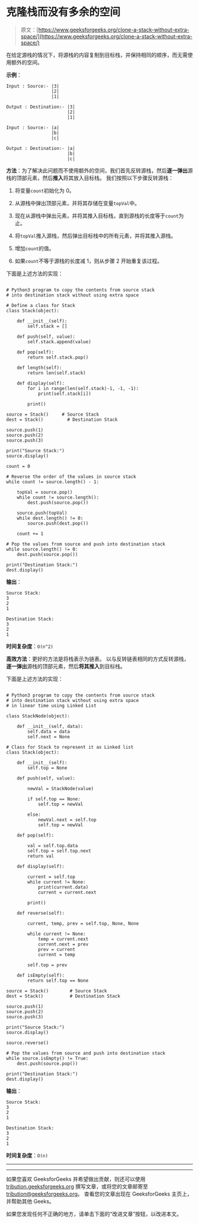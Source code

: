 # 克隆栈而没有多余的空间

> 原文：[https://www.geeksforgeeks.org/clone-a-stack-without-extra-space/](https://www.geeksforgeeks.org/clone-a-stack-without-extra-space/)

在给定源栈的情况下，将源栈的内容复制到目标栈，并保持相同的顺序，而无需使用额外的空间。

**示例**：

```
Input : Source:- |3|
                 |2|
                 |1|

Output : Destination:- |3|
                       |2|
                       |1|

Input : Source:- |a|
                 |b|
                 |c|

Output : Destination:- |a|
                       |b|
                       |c|

```

**方法**：为了解决此问题而不使用额外的空间，我们首先反转源栈，然后**逐一弹出**源栈的顶部元素，然后**推入**将其放入目标栈。 我们按照以下步骤反转源栈：

1.  将变量`count`初始化为 0。

2.  从源栈中弹出顶部元素，并将其存储在变量`topVal`中。

3.  现在从源栈中弹出元素，并将其推入目标栈，直到源栈的长度等于`count`为止。

4.  将`topVal`推入源栈，然后弹出目标栈中的所有元素，并将其推入源栈。

5.  增加`count`的值。

6.  如果`count`不等于源栈的长度减 1，则从步骤 2 开始重复该过程。

下面是上述方法的实现：

```

# Python3 program to copy the contents from source stack 
# into destination stack without using extra space 

# Define a class for Stack 
class Stack(object): 

    def __init__(self): 
        self.stack = [] 

    def push(self, value): 
        self.stack.append(value) 

    def pop(self): 
        return self.stack.pop() 

    def length(self): 
        return len(self.stack) 

    def display(self): 
        for i in range(len(self.stack)-1, -1, -1): 
            print(self.stack[i]) 

        print() 

source = Stack()     # Source Stack 
dest = Stack()         # Destination Stack 

source.push(1) 
source.push(2) 
source.push(3) 

print("Source Stack:") 
source.display() 

count = 0

# Reverse the order of the values in source stack 
while count != source.length() - 1: 

    topVal = source.pop() 
    while count != source.length(): 
        dest.push(source.pop()) 

    source.push(topVal) 
    while dest.length() != 0: 
        source.push(dest.pop()) 

    count += 1

# Pop the values from source and push into destination stack 
while source.length() != 0: 
    dest.push(source.pop()) 

print("Destination Stack:") 
dest.display() 

```

**输出**：

```
Source Stack:
3
2
1

Destination Stack:
3
2
1

```

**时间复杂度**：`O(n^2)`

**高效方法**：更好的方法是将栈表示为链表。 以与反转链表相同的方式反转源栈，**逐一弹出**源栈的顶部元素，然后**将其推入**到目标栈。

下面是上述方法的实现：

```

# Python3 program to copy the contents from source stack 
# into destination stack without using extra space  
# in linear time using Linked List 

class StackNode(object): 

    def __init__(self, data): 
        self.data = data 
        self.next = None

# Class for Stack to represent it as Linked list 
class Stack(object): 

    def __init__(self): 
        self.top = None

    def push(self, value): 

        newVal = StackNode(value) 

        if self.top == None: 
            self.top = newVal 

        else: 
            newVal.next = self.top 
            self.top = newVal  

    def pop(self): 

        val = self.top.data 
        self.top = self.top.next
        return val 

    def display(self): 

        current = self.top 
        while current != None: 
            print(current.data) 
            current = current.next

        print() 

    def reverse(self): 

        current, temp, prev = self.top, None, None

        while current != None: 
            temp = current.next
            current.next = prev 
            prev = current 
            current = temp 

        self.top = prev 

    def isEmpty(self): 
        return self.top == None

source = Stack()        # Source Stack 
dest = Stack()          # Destination Stack 

source.push(1) 
source.push(2) 
source.push(3) 

print("Source Stack:") 
source.display() 

source.reverse() 

# Pop the values from source and push into destination stack 
while source.isEmpty() != True: 
    dest.push(source.pop()) 

print("Destination Stack:") 
dest.display() 

```

**输出**：

```
Source Stack:
3
2
1

Destination Stack:
3
2
1

```

**时间复杂度**：`O(n)`



* * *

* * *

如果您喜欢 GeeksforGeeks 并希望做出贡献，则还可以使用 [tribution.geeksforgeeks.org](https://contribute.geeksforgeeks.org/) 撰写文章，或将您的文章邮寄至 tribution@geeksforgeeks.org。 查看您的文章出现在 GeeksforGeeks 主页上，并帮助其他 Geeks。

如果您发现任何不正确的地方，请单击下面的“改进文章”按钮，以改进本文。